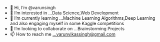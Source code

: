 - 👋 Hi, I’m @varunsingh
- 👀 I’m interested in ...Data Science,Web Development
- 🌱 I’m currently learning ...Machine Learning Algorithms,Deep Learning and also engaging myself in some Kaggle competitions
- 💞️ I’m looking to collaborate on ...Brainstorming Projects
- 📫 How to reach me ...varunvikassingh@gmail.com

<!---
varunsingh4/varunsingh4 is a ✨ special ✨ repository because its `README.md` (this file) appears on your GitHub profile.
You can click the Preview link to take a look at your changes.
--->

